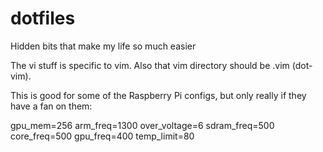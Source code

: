 # dotfiles
Hidden bits that make my life so much easier

The vi stuff is specific to vim. Also that vim directory should be .vim (dot-vim).


This is good for some of the Raspberry Pi configs, but only really if they have a fan on them:

gpu_mem=256
arm_freq=1300
over_voltage=6
sdram_freq=500
core_freq=500
gpu_freq=400
temp_limit=80


